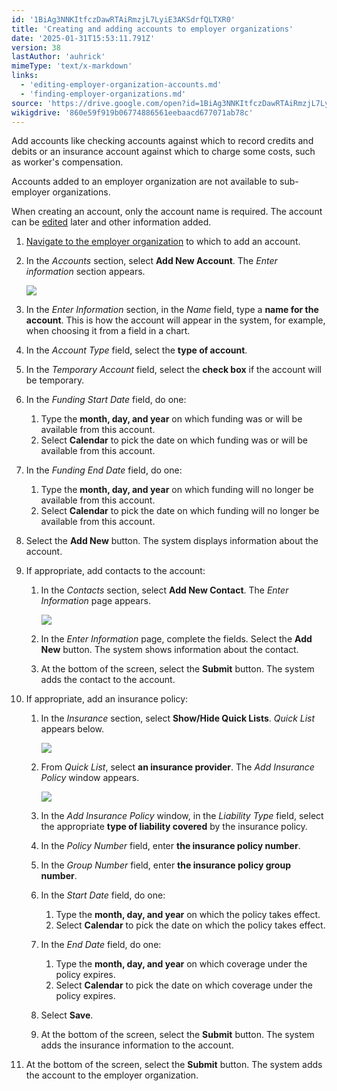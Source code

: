 ```yaml
---
id: '1BiAg3NNKItfczDawRTAiRmzjL7LyiE3AKSdrfQLTXR0'
title: 'Creating and adding accounts to employer organizations'
date: '2025-01-31T15:53:11.791Z'
version: 38
lastAuthor: 'auhrick'
mimeType: 'text/x-markdown'
links:
  - 'editing-employer-organization-accounts.md'
  - 'finding-employer-organizations.md'
source: 'https://drive.google.com/open?id=1BiAg3NNKItfczDawRTAiRmzjL7LyiE3AKSdrfQLTXR0'
wikigdrive: '860e59f919b06774886561eebaacd677071ab78c'
---
```

Add accounts like checking accounts against which to record credits and debits or an insurance account against which to charge some costs, such as worker's compensation.

Accounts added to an employer organization are not available to sub-employer organizations.

When creating an account, only the account name is required. The account can be [edited](editing-employer-organization-accounts.md) later and other information added.

1. [Navigate to the employer organization](finding-employer-organizations.md) to which to add an account.
2. In the <em>Accounts</em> section, select <strong>Add New Account</strong>. The <em>Enter information</em> section appears.

    ![](../creating-and-adding-accounts-to-employer-organizations.assets/68025a150656a884f40e3c2ea1afca51.png)
3. In the <em>Enter Information</em> section, in the <em>Name</em> field, type a <strong>name for the account</strong>. This is how the account will appear in the system, for example, when choosing it from a field in a chart.
4. In the <em>Account Type</em> field, select the <strong>type of account</strong>.
5. In the <em>Temporary Account</em> field, select the <strong>check box</strong> if the account will be temporary.
6. In the <em>Funding Start Date</em> field, do one:
    1. Type the <strong>month, day, and year</strong> on which funding was or will be available from this account.
    2. Select <strong>Calendar</strong> to pick the date on which funding was or will be available from this account.
7. In the <em>Funding End Date</em> field, do one:
    1. Type the <strong>month, day, and year</strong> on which funding will no longer be available from this account.
    2. Select <strong>Calendar</strong> to pick the date on which funding will no longer be available from this account.
8. Select the <strong>Add New</strong> button. The system displays information about the account.
9. If appropriate, add contacts to the account:
    1. In the <em>Contacts</em> section, select <strong>Add New Contact</strong>. The <em>Enter Information</em> page appears.

        ![](../creating-and-adding-accounts-to-employer-organizations.assets/b52bc2c58fe894c37a87ef56a9d46a08.png)
    2. In the <em>Enter Information</em> page, complete the fields. Select the <strong>Add New</strong> button. The system shows information about the contact.
    3. At the bottom of the screen, select the <strong>Submit</strong> button. The system adds the contact to the account.
10. If appropriate, add an insurance policy:
    1. In the <em>Insurance</em> section, select <strong>Show/Hide Quick Lists</strong>. <em>Quick List</em> appears below.

        ![](../creating-and-adding-accounts-to-employer-organizations.assets/d3050f5fda900eaef96d92564e33e639.png)
    2. From <em>Quick List</em>, select <strong>an insurance provider</strong>. The <em>Add Insurance Policy</em> window appears.

        ![](../creating-and-adding-accounts-to-employer-organizations.assets/1c00d34fd6be1caa10cb4240ebdb7fee.png)
    3. In the <em>Add Insurance Policy</em> window, in the <em>Liability Type</em> field, select the appropriate <strong>type of liability covered</strong> by the insurance policy.
    4. In the <em>Policy Number</em> field, enter <strong>the insurance policy number</strong>.
    5. In the <em>Group Number</em> field, enter <strong>the insurance policy group number</strong>.
    6. In the <em>Start Date</em> field, do one:
        1. Type the <strong>month, day, and year</strong> on which the policy takes effect.
        2. Select <strong>Calendar</strong> to pick the date on which the policy takes effect.
    7. In the <em>End Date</em> field, do one:
        1. Type the <strong>month, day, and year</strong> on which coverage under the policy expires.
        2. Select <strong>Calendar</strong> to pick the date on which coverage under the policy expires.
    8. Select <strong>Save</strong>.
    9. At the bottom of the screen, select the <strong>Submit</strong> button. The system adds the insurance information to the account.
11. At the bottom of the screen, select the <strong>Submit</strong> button. The system adds the account to the employer organization.
